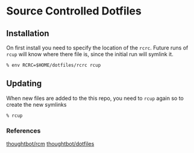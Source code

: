# Source Controlled Dotfiles 

## Installation

On first install you need to specify the location of the `rcrc`. Future runs of
`rcup` will know where there file is, since the initial run will symlink it.

    % env RCRC=$HOME/dotfiles/rcrc rcup

## Updating

When new files are added to the this repo, you need to `rcup` again so to create
the new symlinks

    % rcup

### References
[thoughtbot/rcm](https://github.com/thoughtbot/rcm)
[thoughtbot/dotfiles](https://github.com/thoughtbot/dotfiles)
